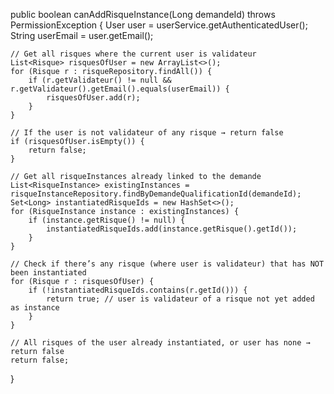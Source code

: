 public boolean canAddRisqueInstance(Long demandeId) throws PermissionException {
    User user = userService.getAuthenticatedUser();
    String userEmail = user.getEmail();

    // Get all risques where the current user is validateur
    List<Risque> risquesOfUser = new ArrayList<>();
    for (Risque r : risqueRepository.findAll()) {
        if (r.getValidateur() != null && r.getValidateur().getEmail().equals(userEmail)) {
            risquesOfUser.add(r);
        }
    }

    // If the user is not validateur of any risque → return false
    if (risquesOfUser.isEmpty()) {
        return false;
    }

    // Get all risqueInstances already linked to the demande
    List<RisqueInstance> existingInstances = risqueInstanceRepository.findByDemandeQualificationId(demandeId);
    Set<Long> instantiatedRisqueIds = new HashSet<>();
    for (RisqueInstance instance : existingInstances) {
        if (instance.getRisque() != null) {
            instantiatedRisqueIds.add(instance.getRisque().getId());
        }
    }

    // Check if there’s any risque (where user is validateur) that has NOT been instantiated
    for (Risque r : risquesOfUser) {
        if (!instantiatedRisqueIds.contains(r.getId())) {
            return true; // user is validateur of a risque not yet added as instance
        }
    }

    // All risques of the user already instantiated, or user has none → return false
    return false;
}
